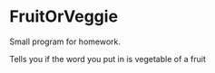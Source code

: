 # FruitOrVeggie
Small program for homework.

Tells you if the word you put in is vegetable of a fruit
